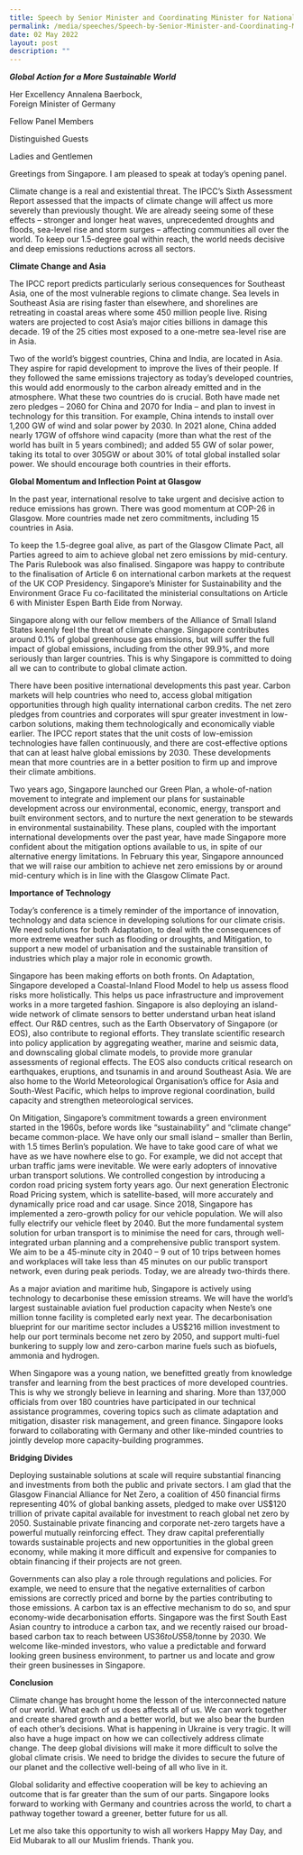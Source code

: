 ```yaml
---
title: Speech by Senior Minister and Coordinating Minister for National Security Teo Chee Hean at the Ministerial Conference on “Sustaining Peace Amidst the Climate Crisis” organised by the German Federal Foreign Office and US State Department
permalink: /media/speeches/Speech-by-Senior-Minister-and-Coordinating-Minister
date: 02 May 2022
layout: post
description: ""
---
```

***Global Action for a More Sustainable World***

Her Excellency Annalena Baerbock,
<br>Foreign Minister of Germany 

Fellow Panel Members

Distinguished Guests

Ladies and Gentlemen

Greetings from Singapore. I am pleased to speak at today’s opening panel.

Climate change is a real and existential threat. The IPCC’s Sixth Assessment Report assessed that the impacts of climate change will affect us more severely than previously thought. We are already seeing some of these effects – stronger and longer heat waves, unprecedented droughts and floods, sea-level rise and storm surges – affecting communities all over the world. To keep our 1.5-degree goal within reach, the world needs decisive and deep emissions reductions across all sectors. 

**Climate Change and Asia**

The IPCC report predicts particularly serious consequences for Southeast Asia, one of the most vulnerable regions to climate change. Sea levels in Southeast Asia are rising faster than elsewhere, and shorelines are retreating in coastal areas where some 450 million people live. Rising waters are projected to cost Asia’s major cities billions in damage this decade. 19 of the 25 cities most exposed to a one-metre sea-level rise are in Asia.

Two of the world’s biggest countries, China and India, are located in Asia. They aspire for rapid development to improve the lives of their people. If they followed the same emissions trajectory as today’s developed countries, this would add enormously to the carbon already emitted and in the atmosphere. What these two countries do is crucial. Both have made net zero pledges – 2060 for China and 2070 for India – and plan to invest in technology for this transition. For example, China intends to install over 1,200 GW of wind and solar power by 2030. In 2021 alone, China added nearly 17GW of offshore wind capacity (more than what the rest of the world has built in 5 years combined); and added 55 GW of solar power, taking its total to over 305GW or about 30% of total global installed solar power. We should encourage both countries in their efforts. 

**Global Momentum and Inflection Point at Glasgow**

In the past year, international resolve to take urgent and decisive action to reduce emissions has grown. There was good momentum at COP-26 in Glasgow. More countries made net zero commitments, including 15 countries in Asia. 

To keep the 1.5-degree goal alive, as part of the Glasgow Climate Pact, all Parties agreed to aim to achieve global net zero emissions by mid-century. The Paris Rulebook was also finalised. Singapore was happy to contribute to the finalisation of Article 6 on international carbon markets at the request of the UK COP Presidency. Singapore’s Minister for Sustainability and the Environment Grace Fu co-facilitated the ministerial consultations on Article 6 with Minister Espen Barth Eide from Norway.

Singapore along with our fellow members of the Alliance of Small Island States keenly feel the threat of climate change. Singapore contributes around 0.1% of global greenhouse gas emissions, but will suffer the full impact of global emissions, including from the other 99.9%, and more seriously than larger countries. This is why Singapore is committed to doing all we can to contribute to global climate action. 

There have been positive international developments this past year. Carbon markets will help countries who need to, access global mitigation opportunities through high quality international carbon credits. The net zero pledges from countries and corporates will spur greater investment in low-carbon solutions, making them technologically and economically viable earlier. The IPCC report states that the unit costs of low-emission technologies have fallen continuously, and there are cost-effective options that can at least halve global emissions by 2030. These developments mean that more countries are in a better position to firm up and improve their climate ambitions. 

Two years ago, Singapore launched our Green Plan, a whole-of-nation movement to integrate and implement our plans for sustainable development across our environmental, economic, energy, transport and built environment sectors, and to nurture the next generation to be stewards in environmental sustainability. These plans, coupled with the important international developments over the past year, have made Singapore more confident about the mitigation options available to us, in spite of our alternative energy limitations. In February this year, Singapore announced that we will raise our ambition to achieve net zero emissions by or around mid-century which is in line with the Glasgow Climate Pact.

**Importance of Technology**

Today’s conference is a timely reminder of the importance of innovation, technology and data science in developing solutions for our climate crisis. We need solutions for both Adaptation, to deal with the consequences of more extreme weather such as flooding or droughts, and Mitigation, to support a new model of urbanisation and the sustainable transition of industries which play a major role in economic growth. 

Singapore has been making efforts on both fronts. On Adaptation, Singapore developed a Coastal-Inland Flood Model to help us assess flood risks more holistically. This helps us pace infrastructure and improvement works in a more targeted fashion. Singapore is also deploying an island-wide network of climate sensors to better understand urban heat island effect. Our R&D centres, such as the Earth Observatory of Singapore (or EOS), also contribute to regional efforts. They translate scientific research into policy application by aggregating weather, marine and seismic data, and downscaling global climate models, to provide more granular assessments of regional effects. The EOS also conducts critical research on earthquakes, eruptions, and tsunamis in and around Southeast Asia. We are also home to the World Meteorological Organisation’s office for Asia and South-West Pacific, which helps to improve regional coordination, build capacity and strengthen meteorological services.

On Mitigation, Singapore’s commitment towards a green environment started in the 1960s, before words like “sustainability” and “climate change” became common-place. We have only our small island – smaller than Berlin, with 1.5 times Berlin’s population. We have to take good care of what we have as we have nowhere else to go. For example, we did not accept that urban traffic jams were inevitable. We were early adopters of innovative urban transport solutions. We controlled congestion by introducing a cordon road pricing system forty years ago. Our next generation Electronic Road Pricing system, which is satellite-based, will more accurately and dynamically price road and car usage. Since 2018, Singapore has implemented a zero-growth policy for our vehicle population. We will also fully electrify our vehicle fleet by 2040. But the more fundamental system solution for urban transport is to minimise the need for cars, through well-integrated urban planning and a comprehensive public transport system. We aim to be a 45-minute city in 2040 – 9 out of 10 trips between homes and workplaces will take less than 45 minutes on our public transport network, even during peak periods. Today, we are already two-thirds there.

As a major aviation and maritime hub, Singapore is actively using technology to decarbonise these emission streams. We will have the world’s largest sustainable aviation fuel production capacity when Neste’s one million tonne facility is completed early next year. The decarbonisation blueprint for our maritime sector includes a US$216 million investment to help our port terminals become net zero by 2050, and support multi-fuel bunkering to supply low and zero-carbon marine fuels such as biofuels, ammonia and hydrogen.

When Singapore was a young nation, we benefitted greatly from knowledge transfer and learning from the best practices of more developed countries. This is why we strongly believe in learning and sharing. More than 137,000 officials from over 180 countries have participated in our technical assistance programmes, covering topics such as climate adaptation and mitigation, disaster risk management, and green finance. Singapore looks forward to collaborating with Germany and other like-minded countries to jointly develop more capacity-building programmes. 

**Bridging Divides** 

Deploying sustainable solutions at scale will require substantial financing and investments from both the public and private sectors. I am glad that the Glasgow Financial Alliance for Net Zero, a coalition of 450 financial firms representing 40% of global banking assets, pledged to make over US$120 trillion of private capital available for investment to reach global net zero by 2050. Sustainable private financing and corporate net-zero targets have a powerful mutually reinforcing effect. They draw capital preferentially towards sustainable projects and new opportunities in the global green economy, while making it more difficult and expensive for companies to obtain financing if their projects are not green. 

Governments can also play a role through regulations and policies. For example, we need to ensure that the negative externalities of carbon emissions are correctly priced and borne by the parties contributing to those emissions. A carbon tax is an effective mechanism to do so, and spur economy-wide decarbonisation efforts. Singapore was the first South East Asian country to introduce a carbon tax, and we recently raised our broad-based carbon tax to reach between US$36 to US$58/tonne by 2030. We welcome like-minded investors, who value a predictable and forward looking green business environment, to partner us and locate and grow their green businesses in Singapore.

**Conclusion** 

Climate change has brought home the lesson of the interconnected nature of our world. What each of us does affects all of us. We can work together and create shared growth and a better world, but we also bear the burden of each other’s decisions. What is happening in Ukraine is very tragic. It will also have a huge impact on how we can collectively address climate change. The deep global divisions will make it more difficult to solve the global climate crisis. We need to bridge the divides to secure the future of our planet and the collective well-being of all who live in it. 

Global solidarity and effective cooperation will be key to achieving an outcome that is far greater than the sum of our parts. Singapore looks forward to working with Germany and countries across the world, to chart a pathway together toward a greener, better future for us all.

Let me also take this opportunity to wish all workers Happy May Day, and Eid Mubarak to all our Muslim friends. Thank you.
